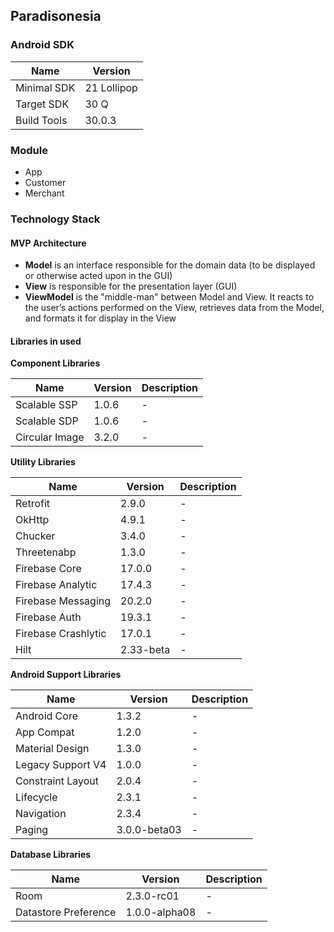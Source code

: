 ## Paradisonesia 
   
### Android SDK 

| Name | Version | 
| ------------- | ------------- | 
| Minimal SDK | 21 Lollipop | 
| Target SDK | 30 Q | 
| Build Tools | 30.0.3 |

### Module

- App
- Customer
- Merchant

### Technology Stack  
  
#### MVP Architecture  

- **Model** is an interface responsible for the domain data (to be displayed or otherwise acted upon in the GUI)  
- **View** is responsible for the presentation layer (GUI)  
- **ViewModel** is the "middle-man" between Model and View. It reacts to the user’s actions performed on the View, retrieves data from the Model, and formats it for display in the View  
  
#### Libraries in used  

**Component Libraries**  
  
| Name  | Version | Description |  
| ------------- | ------------- | ------------- |  
| Scalable SSP | 1.0.6 | - |  
| Scalable SDP | 1.0.6 | - |  
| Circular Image | 3.2.0 | - |
  
  
**Utility Libraries**  

| Name  | Version | Description |  
| ------------- | ------------- | ------------- |  
| Retrofit | 2.9.0 | - |
| OkHttp | 4.9.1 | - |    
| Chucker | 3.4.0 | - |
| Threetenabp | 1.3.0 | - |     
| Firebase Core | 17.0.0 | - |  
| Firebase Analytic | 17.4.3 | - |
| Firebase Messaging | 20.2.0 | - |
| Firebase Auth | 19.3.1 | - |
| Firebase Crashlytic | 17.0.1 | - |
| Hilt | 2.33-beta | - |
  
**Android Support Libraries**  

| Name  | Version | Description |  
| ------------- | ------------- | ------------- |  
| Android Core | 1.3.2 | - |  
| App Compat | 1.2.0 | - |  
| Material Design | 1.3.0 | - |  
| Legacy Support V4 | 1.0.0 | - |  
| Constraint Layout | 2.0.4 | - |
| Lifecycle | 2.3.1 | - |
| Navigation | 2.3.4 | - |
| Paging | 3.0.0-beta03 | - |
  
**Database Libraries**  

| Name  | Version | Description |  
| ------------- | ------------- | ------------- |  
| Room | 2.3.0-rc01 | - |
| Datastore Preference | 1.0.0-alpha08 | - |

